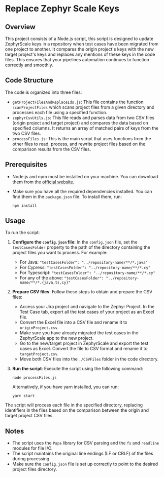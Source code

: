 # Replace Zephyr Scale Keys


## Overview

This project consists of a Node.js script, this script is designed to update ZephyrScale keys in a repository when test cases have been migrated from one project to another. It compares the origin project's keys with the new target project's keys and replaces any mentions of these keys in the code files. This ensures that your pipelines automation continues to function correctly and smoothly.

## Code Structure

The code is organized into three files:

- `getProjectFilesAndReplaceIds.js`: This file contains the function `scanProjectFiles` which scans project files from a given directory and processes each file using a specified function.
- `zephyrCsvUtils.js`: This file reads and parses data from two CSV files (origin project and target project) and compares the data based on specified columns. It returns an array of matched pairs of keys from the two CSV files.
- `processFiles.js`: This is the main script that uses functions from the other files to read, process, and rewrite project files based on the comparison results from the CSV files.

## Prerequisites

- Node.js and npm must be installed on your machine. You can download them from the [official website](https://nodejs.org/).
- Make sure you have all the required dependencies installed. You can find them in the `package.json` file. To install them, run:

    ```shell
    npm install
    ```

## Usage

To run the script:

1. **Configure the `config.json` file**: In the `config.json` file, set the `testCasesFolder` property to the path of the directory containing the project files you want to process. For example:
    - For Java: `"testCasesFolder": "../repository-name/**/*.java"`
    - For Cypress: `"testCasesFolder": "../repository-name/**/*.cy"`
    - For Typescript: `"testCasesFolder": "../repository-name/**/*.cy"`
    - For any of the above: `"testCasesFolder": "../repository-name/**/*.{java,ts,cy}"`

2. **Prepare CSV files**: Follow these steps to obtain and prepare the CSV files:
    - Access your Jira project and navigate to the Zephyr Project. In the Test Case tab, export all the test cases of your project as an Excel file.
    - Convert the Excel file into a CSV file and rename it to `originProject.csv`.
    - Make sure you have already migrated the test cases in the ZephyrScale app to the new project.
    - Go to the new/target project in ZephyrScale and export the test cases as Excel. Convert the file to CSV format and rename it to `targetProject.csv`.
    - Move both CSV files into the `./CSVFiles` folder in the code directory.

3. **Run the script**: Execute the script using the following command:

    ```shell
    node processFiles.js
    ```

    Alternatively, if you have yarn installed, you can run:

    ```shell
    yarn start
    ```

The script will process each file in the specified directory, replacing identifiers in the files based on the comparison between the origin and target project CSV files.

## Notes

- The script uses the `Papa` library for CSV parsing and the `fs` and `readline` modules for file I/O.
- The script maintains the original line endings (LF or CRLF) of the files during processing.
- Make sure the `config.json` file is set up correctly to point to the desired project files directory.